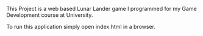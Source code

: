 This Project is a web based Lunar Lander game I programmed for my Game Development course at University.

To run this application simply open index.html in a browser.
